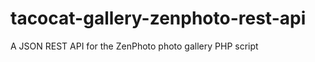 tacocat-gallery-zenphoto-rest-api
=================================

A JSON REST API for the ZenPhoto photo gallery PHP script
